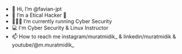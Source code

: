- 👋 Hi, I’m @favian-jpt
- 👾 I’m a Etical Hacker 👾
- 👨🏻‍💻 I’m currently running Cyber Security
- 💻 I'm Cyber Security & Linux Instructor
- 📫 How to reach me instagram/muratmidik_ & linkedin/muratmidik & youtube/@m.muratmidik_

<!---
favian-jpt/favian-jpt is a ✨ special ✨ repository because its `README.md` (this file) appears on your GitHub profile.
You can click the Preview link to take a look at your changes.
--->
